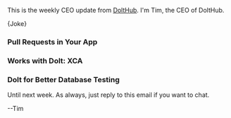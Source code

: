 This is the weekly CEO update from [DoltHub](https://www.dolthub.com/). I'm Tim, the CEO of DoltHub. 

{Joke}

### Pull Requests in Your App



### Works with Dolt: XCA



### Dolt for Better Database Testing



Until next week. As always, just reply to this email if you want to chat.

--Tim
